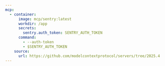 ```yaml
---
mcp:
  - container:
      image: mcp/sentry:latest
      workdir: /app
      secrets:
        sentry.auth_token: SENTRY_AUTH_TOKEN
      command:
        - --auth-token
        - $SENTRY_AUTH_TOKEN
    source:
      url: https://github.com/modelcontextprotocol/servers/tree/2025.4.6/src/sentry
---
```

